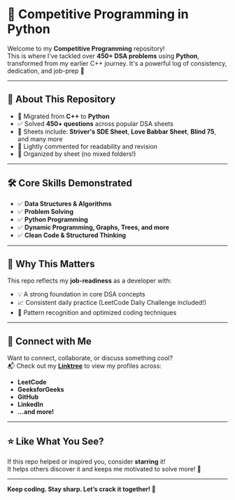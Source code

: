# 🧠 Competitive Programming in Python

Welcome to my **Competitive Programming** repository!  
This is where I’ve tackled over **450+ DSA problems** using **Python**, transformed from my earlier C++ journey. It's a powerful log of consistency, dedication, and job-prep 🚀

---

## 💼 About This Repository

- 🔁 Migrated from **C++** to **Python**
- ✅ Solved **450+ questions** across popular DSA sheets
- 🧾 Sheets include: **Striver's SDE Sheet**, **Love Babbar Sheet**, **Blind 75**, and many more
- 💬 Lightly commented for readability and revision
- 📁 Organized by sheet (no mixed folders!)

---

## 🛠️ Core Skills Demonstrated

- ✅ **Data Structures & Algorithms**
- ✅ **Problem Solving**
- ✅ **Python Programming**
- ✅ **Dynamic Programming, Graphs, Trees, and more**
- ✅ **Clean Code & Structured Thinking**

---

## 🚀 Why This Matters

This repo reflects my **job-readiness** as a developer with:

- 💡 A strong foundation in core DSA concepts
- 📈 Consistent daily practice (LeetCode Daily Challenge included!)
- 🔁 Pattern recognition and optimized coding techniques

---

## 🔗 Connect with Me

Want to connect, collaborate, or discuss something cool?  
📬 Check out my **[Linktree]([https://linktr.ee/your-link](https://linktr.ee/theankushrai))** to view my profiles across:

- **LeetCode**  
- **GeeksforGeeks**  
- **GitHub**  
- **LinkedIn**  
- **...and more!**

---

## ⭐ Like What You See?

If this repo helped or inspired you, consider **starring** it!  
It helps others discover it and keeps me motivated to solve more! 🌟

---

**Keep coding. Stay sharp. Let’s crack it together! 💪**
